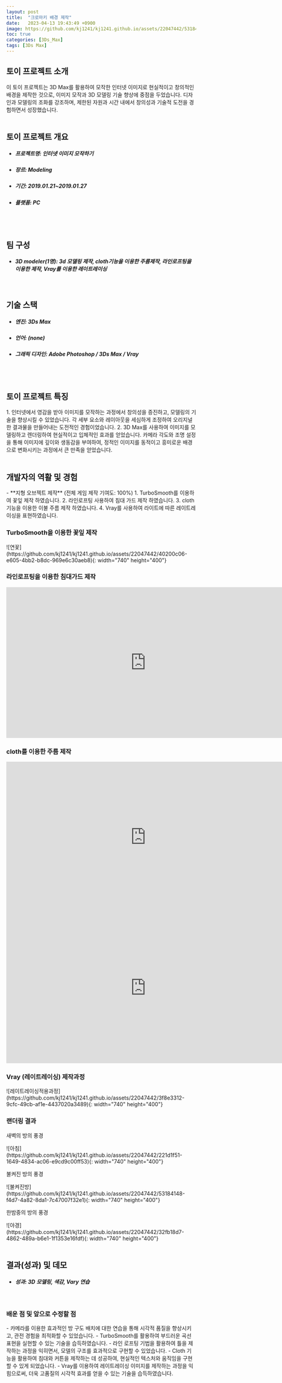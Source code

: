 ```yaml
---
layout: post
title:  "크로마키 배경 제작"
date:   2023-04-13 19:43:49 +0900
image: https://github.com/kj1241/kj1241.github.io/assets/22047442/53184148-f4d7-4a82-8da1-7c47007f32e1
toc: true
categories: [3Ds_Max]
tags: [3Ds Max]
---
```


<h2><green1_h2> 토이 프로젝트 소개 </green1_h2></h2>
이 토이 프로젝트는 3D Max를 활용하여 모작한 인터넷 이미지로 현실적이고 창의적인 배경을 제작한 것으로, 이미지 모작과 3D 모델링 기술 향상에 중점을 두었습니다. 
디자인과 모델링의 조화를 강조하며, 제한된 자원과 시간 내에서 창의성과 기술적 도전을 경험하면서 성장했습니다.

<br>
<br>
<h2><green1_h2> 토이 프로젝트 개요 </green1_h2></h2><ul>
<li><h5><green1_h5>프로젝트명: </green1_h5><span> 인터넷 이미지 모작하기</span></h5></li>
<li><h5><green1_h5>장르: </green1_h5><span> Modeling</span></h5></li>
<li><h5><green1_h5>기간: </green1_h5><span> 2019.01.21~2019.01.27</span></h5></li>
<li><h5><green1_h5>플랫폼: </green1_h5><span> PC </span></h5></li></ul>

<br>
<br>
<h2><green1_h2> 팀 구성 </green1_h2></h2><ul> 
<li><h5><green1_h5>3D modeler(1명): </green1_h5><span> 3d 모델링 제작, cloth기능을 이용한 주름제작, 라인로프팅을 이용한 제작, Vray를 이용한 레이트레이싱 </span></h5></li>
</ul>

<br>
<h2><green1_h2> 기술 스택 </green1_h2></h2><ul>
<li><h5><green1_h5>엔진: </green1_h5><span> 3Ds Max </span></h5></li>
<li><h5><green1_h5>언어: </green1_h5><span> (none) </span></h5></li>
<li><h5><green1_h5>그래픽 디자인: </green1_h5><span>Adobe Photoshop / 3Ds Max / Vray</span></h5></li>
</ul>

<br>
<br>
<h2 ><green1_h2> 토이 프로젝트 특징 </green1_h2></h2>
1. 인터넷에서 영감을 받아 이미지를 모작하는 과정에서 창의성을 증진하고, 모델링의 기술을 향상시킬 수 있었습니다.  
각 세부 요소와 레이아웃을 세심하게 조정하여 오리지널한 결과물을 만들어내는 도전적인 경험이었습니다.
2. 3D Max를 사용하여 이미지를 모델링하고 렌더링하여 현실적이고 입체적인 효과를 얻었습니다.  
카메라 각도와 조명 설정을 통해 이미지에 깊이와 생동감을 부여하여, 정적인 이미지를 동적이고 흥미로운 배경으로 변화시키는 과정에서 큰 만족을 얻었습니다.

<br>
<br>
<h2><green1_h2> 개발자의 역활 및 경험 </green1_h2></h2>
- **지형 오브젝트 제작** <span><red1_error>(전체 게임 제작 기여도: 100%)</red1_error></span>
    1. TurboSmooth를 이용하여 꽃잎 제작 하였습니다.
    2. 라인로프팅 사용하여 침대 가드 제작 하였습니다.
    3. cloth기능을 이용한 이불 주름 제작 하였습니다.
    4. Vray를 사용하여 라이트에 따른 레이트레이싱을 표현하였습니다.


<br>
<h3><green1_h3> TurboSmooth을 이용한 꽃잎 제작 </green1_h3></h3>
![연꽃](https://github.com/kj1241/kj1241.github.io/assets/22047442/40200c06-e605-4bb2-b8dc-969e6c30aeb8){: width="740" height="400"}

<br>
<h3><green1_h3> 라인로프팅을 이용한 침대가드 제작 </green1_h3></h3>
<iframe width="740" height="400" src="https://www.youtube.com/embed/9ocurrhGJAU" title="3ds_Max_surface_lofting" frameborder="0" allow="accelerometer; autoplay; clipboard-write; encrypted-media; gyroscope; picture-in-picture; web-share" allowfullscreen></iframe>

<br>
<h3><green1_h3> cloth를 이용한 주름 제작 </green1_h3></h3>
<iframe width="740" height="400" src="https://www.youtube.com/embed/eHZQ6VbzELU" title="3ds_Max_comforter_cloth" frameborder="0" allow="accelerometer; autoplay; clipboard-write; encrypted-media; gyroscope; picture-in-picture; web-share" allowfullscreen></iframe>
<iframe width="740" height="400" src="https://www.youtube.com/embed/tN32-MUAK-s" title="3ds_Max_curtain_cloth" frameborder="0" allow="accelerometer; autoplay; clipboard-write; encrypted-media; gyroscope; picture-in-picture; web-share" allowfullscreen></iframe>

<br>
<h3><green1_h3> Vray (레이트레이싱) 제작과정</green1_h3></h3>
![레이트레이싱적용과정](https://github.com/kj1241/kj1241.github.io/assets/22047442/3f8e3312-9cfc-49cb-af1e-4437020a3489){: width="740" height="400"}


<br>
<h3><green1_h3> 랜더링 결과 </green1_h3></h3>
<p><green1_h5>새벽의 방의 풍경</green1_h5></p>
![아침](https://github.com/kj1241/kj1241.github.io/assets/22047442/221d1f51-1649-4834-ac06-e9cd9c00ff53){: width="740" height="400"}
<p><green1_h5>불켜진 방의 풍경 </green1_h5></p>
![불켜진방](https://github.com/kj1241/kj1241.github.io/assets/22047442/53184148-f4d7-4a82-8da1-7c47007f32e1){: width="740" height="400"}
<p><green1_h5>한밤중의 방의 풍경</green1_h5></p>
![야경](https://github.com/kj1241/kj1241.github.io/assets/22047442/32fb18d7-4862-489a-b6e1-1f1353e16fdf){: width="740" height="400"}


<br>
<br>
<h2><green1_h2> 결과(성과) 및 데모 </green1_h2></h2>
<ul>
<li><h5><green1_h5>성과: </green1_h5><span> 3D 모델링, 색감, Vary 연습 </span></h5></li>
</ul>


<br>
<h3><green1_h3> 배운 점 및 앞으로 수정할 점 </green1_h3></h3>
- 카메라를 이용한 효과적인 방 구도 배치에 대한 연습을 통해 시각적 품질을 향상시키고, 관전 경험을 최적화할 수 있었습니다.
- TurboSmooth를 활용하여 부드러운 곡선 표현을 실현할 수 있는 기술을 습득하였습니다.
- 라인 로프팅 기법을 활용하여 틀을 제작하는 과정을 익히면서, 모델의 구조를 효과적으로 구현할 수 있었습니다.
- Cloth 기능을 활용하여 침대와 커튼을 제작하는 데 성공하여, 현실적인 텍스처와 움직임을 구현할 수 있게 되었습니다.
- Vray를 이용하여 레이트레이싱 이미지를 제작하는 과정을 익힘으로써, 더욱 고품질의 시각적 효과를 얻을 수 있는 기술을 습득하였습니다.
<br>
